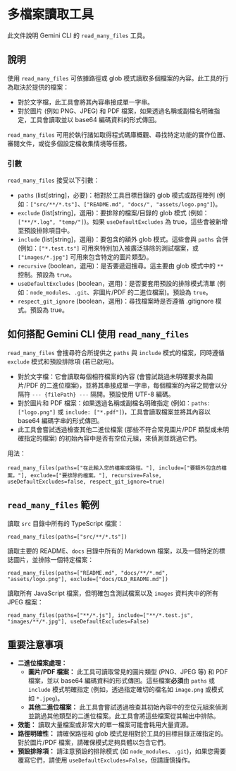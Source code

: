 # 多檔案讀取工具

此文件說明 Gemini CLI 的 `read_many_files` 工具。

## 說明

使用 `read_many_files` 可依據路徑或 glob 模式讀取多個檔案的內容。此工具的行為取決於提供的檔案：

- 對於文字檔，此工具會將其內容串接成單一字串。
- 對於圖片 (例如 PNG、JPEG) 和 PDF 檔案，如果透過名稱或副檔名明確指定，工具會讀取並以 base64 編碼資料的形式傳回。

`read_many_files` 可用於執行諸如取得程式碼庫概觀、尋找特定功能的實作位置、審閱文件，或從多個設定檔收集情境等任務。

### 引數

`read_many_files` 接受以下引數：

- `paths` (list[string]，必要)：相對於工具目標目錄的 glob 模式或路徑陣列 (例如：`["src/**/*.ts"]`、`["README.md", "docs/", "assets/logo.png"]`)。
- `exclude` (list[string]，選用)：要排除的檔案/目錄的 glob 模式 (例如：`["**/*.log", "temp/"]`)。如果 `useDefaultExcludes` 為 true，這些會被新增至預設排除項目中。
- `include` (list[string]，選用)：要包含的額外 glob 模式。這些會與 `paths` 合併 (例如：`["*.test.ts"]` 可用來特別加入被廣泛排除的測試檔案，或 `["images/*.jpg"]` 可用來包含特定的圖片類型)。
- `recursive` (boolean，選用)：是否要遞迴搜尋。這主要由 glob 模式中的 `**` 控制。預設為 `true`。
- `useDefaultExcludes` (boolean，選用)：是否要套用預設的排除模式清單 (例如：`node_modules`、`.git`、非圖片/PDF 的二進位檔案)。預設為 `true`。
- `respect_git_ignore` (boolean，選用)：尋找檔案時是否遵循 .gitignore 模式。預設為 true。

## 如何搭配 Gemini CLI 使用 `read_many_files`

`read_many_files` 會搜尋符合所提供之 `paths` 與 `include` 模式的檔案，同時遵循 `exclude` 模式和預設排除項 (若已啟用)。

- 對於文字檔：它會讀取每個相符檔案的內容 (會嘗試跳過未明確要求為圖片/PDF 的二進位檔案)，並將其串接成單一字串，每個檔案的內容之間會以分隔符 `--- {filePath} ---` 隔開。預設使用 UTF-8 編碼。
- 對於圖片和 PDF 檔案：如果透過名稱或副檔名明確指定 (例如：`paths: ["logo.png"]` 或 `include: ["*.pdf"]`)，工具會讀取檔案並將其內容以 base64 編碼字串的形式傳回。
- 此工具會嘗試透過檢查其他二進位檔案 (那些不符合常見圖片/PDF 類型或未明確指定的檔案) 的初始內容中是否有空位元組，來偵測並跳過它們。

用法：

```
read_many_files(paths=["在此輸入您的檔案或路徑。"], include=["要額外包含的檔案。"], exclude=["要排除的檔案。"], recursive=False, useDefaultExcludes=false, respect_git_ignore=true)
```

## `read_many_files` 範例

讀取 `src` 目錄中所有的 TypeScript 檔案：

```
read_many_files(paths=["src/**/*.ts"])
```

讀取主要的 README、`docs` 目錄中所有的 Markdown 檔案，以及一個特定的標誌圖片，並排除一個特定檔案：

```
read_many_files(paths=["README.md", "docs/**/*.md", "assets/logo.png"], exclude=["docs/OLD_README.md"])
```

讀取所有 JavaScript 檔案，但明確包含測試檔案以及 `images` 資料夾中的所有 JPEG 檔案：

```
read_many_files(paths=["**/*.js"], include=["**/*.test.js", "images/**/*.jpg"], useDefaultExcludes=False)
```

## 重要注意事項

- **二進位檔案處理：**
  - **圖片/PDF 檔案：** 此工具可讀取常見的圖片類型 (PNG、JPEG 等) 和 PDF 檔案，並以 base64 編碼資料的形式傳回。這些檔案**必須**由 `paths` 或 `include` 模式明確指定 (例如，透過指定確切的檔名如 `image.png` 或模式如 `*.jpeg`)。
  - **其他二進位檔案：** 此工具會嘗試透過檢查其初始內容中的空位元組來偵測並跳過其他類型的二進位檔案。此工具會將這些檔案從其輸出中排除。
- **效能：** 讀取大量檔案或非常大的單一檔案可能會耗用大量資源。
- **路徑明確性：** 請確保路徑和 glob 模式是相對於工具的目標目錄正確指定的。對於圖片/PDF 檔案，請確保模式足夠具體以包含它們。
- **預設排除項：** 請注意預設的排除模式 (如 `node_modules`、`.git`)，如果您需要覆寫它們，請使用 `useDefaultExcludes=False`，但請謹慎操作。
